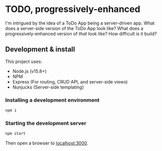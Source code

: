 # TODO, progressively-enhanced

I'm intrigued by the idea of a ToDo App being a server-driven app. What does a server-side version of the ToDo App look like? What does a progressively-enhanced version of _that_ look like? How difficult is it build?

## Development & install

This project uses:

- Node.js (v15.8+)
- NPM
- Express (For routing, CRUD API, and server-side views)
- Nunjucks (Server-side templating)

### Installing a development environment

```bash
npm i
```

### Starting the development server

```bash
npm start
```

Then open a browser to [localhost:3000](http://localhost:3000).
